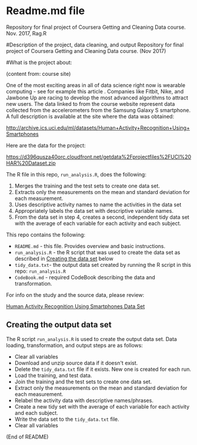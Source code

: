 # Readme.md file
Repository for final project of Coursera Getting and Cleaning Data course.
Nov. 2017, Rag.R

#Description of the project, data cleaning, and output
Repository for final project of Coursera Getting and Cleaning Data course. (Nov 2017)

#What is the project about:

(content from: course site)

One of the most exciting areas in all of data science right now is wearable computing - see for example this article . Companies like Fitbit, Nike, and Jawbone Up are racing to develop the most advanced algorithms to attract new users. The data linked to from the course website represent data collected from the accelerometers from the Samsung Galaxy S smartphone. A full description is available at the site where the data was obtained:

http://archive.ics.uci.edu/ml/datasets/Human+Activity+Recognition+Using+Smartphones

Here are the data for the project:

https://d396qusza40orc.cloudfront.net/getdata%2Fprojectfiles%2FUCI%20HAR%20Dataset.zip

The R file in this repo, `run_analysis.R`, does the following:

1. Merges the training and the test sets to create one data set.
2. Extracts only the measurements on the mean and standard deviation for each measurement.
3. Uses descriptive activity names to name the activities in the data set
4. Appropriately labels the data set with descriptive variable names.
5. From the data set in step 4, creates a second, independent tidy data set with the average of each variable for each activity and each subject.

This repo contains the following:

- `README.md` - this file. Provides overview and basic instructions.
- `run_analysis.R` - the R script that was used to create the data set as described in [Creating the data set](#creating-data-set) below
- `tidy_data.txt`-  the output data set created by running the R script in this repo: `run_analysis.R`
- `CodeBook.md` - required CodeBook describing the data and transformation.



For info on the study and the source data, please review:

[Human Activity Recognition Using Smartphones Data Set](http://archive.ics.uci.edu/ml/datasets/Human+Activity+Recognition+Using+Smartphones#)


## Creating the output data set <a name="creating-data-set"></a>

The R script `run_analysis.R` is used to create the output data set. Data loading, transformation, and output steps are as follows:

- Clear all variables
- Download and unzip source data if it doesn't exist.
- Delete the `tidy_data.txt` file if it exists. New one is created for each run.
- Load the training, and test data.
- Join the training and the test sets to create one data set.
- Extract only the measurements on the mean and standard deviation for each measurement.
- Relabel the activity data with descriptive names/phrases.
- Create a new tidy set with the average of each variable for each activity and each subject.
- Write the data set to the `tidy_data.txt` file.
- Clear all variables

(End of README)
